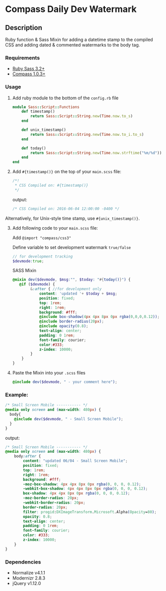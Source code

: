 # Compass Daily Dev Watermark

## Description
Ruby function & Sass Mixin for adding a datetime stamp to the compiled CSS and adding dated & commented watermarks to the body tag.

### Requirements
- [Ruby Sass 3.2+](http://www.ruby-lang.org/en/documentation/installation/)
- [Compass 1.0.3+](http://compass-style.org/install/)

### Usage
1. Add ruby module to the bottom of the `config.rb` file
  	```Ruby
	module Sass::Script::Functions
	    def timestamp()
	    	return Sass::Script::String.new(Time.now.to_s)
	    end

	    def unix_timestamp()
	    	return Sass::Script::String.new(Time.now.to_i.to_s)
	    end

	    def today()
	    	return Sass::Script::String.new(Time.now.strftime("%m/%d"))
	    end
	end
    ```

2. Add `#{timestamp()}` on the top of your `main.scss` file:
    ```scss
	/*!
	 * CSS Compiled on: #{timestamp()}
	 */
    ```
    output:
    ```css
    /* CSS Compiled on: 2016-06-04 12:00:00 -0400 */
    ```
Alternatively, for Unix-style time stamp, use `#{unix_timestamp()}`.


3. Add following code to your `main.scss` file:

	Add `@import "compass/css3"`

	Define variable to set development watermark `true/false`

    ```scss
	// for development tracking
	$devmode:true;
    ```

	SASS Mixin
    
    ```scss
	@mixin dev($devmode, $msg:"", $today: "#{today()}") {
	   @if ($devmode) {
	        &:after { //for development only
	            content: 'updated '+ $today + $msg;
	            position: fixed;
	            top: 1rem;
	            right: 1rem;
	            background: #fff;
	            @include box-shadow(4px 4px 8px 0px rgba(0,0,0,0.12));
	            @include border-radius(20px);
	            @include opacity(0.8);
	            text-align: center;
	            padding: 0 1rem;
	            font-family: courier;
	            color:#333;
	            z-index: 10000;
	        }
	    }
	}
	```

4. Paste the Mixin into your `.scss` files

    ```scss
    @include dev($devmode, " - your comment here");
	```

### Example:

```scss
/* Small Screen Mobile ----------- */
@media only screen and (max-width: 480px) {
  body{
    @include dev($devmode, " - Small Screen Mobile");
  }
}
```

output:

```css
/* Small Screen Mobile ----------- */
@media only screen and (max-width: 480px) {
	body:after {
		content: "updated 06/04 - Small Screen Mobile";
		position: fixed;
		top: 1rem;
		right: 1rem;
		background: #fff;
		-moz-box-shadow: 4px 4px 8px 0px rgba(0, 0, 0, 0.12);
		-webkit-box-shadow: 4px 4px 8px 0px rgba(0, 0, 0, 0.12);
		box-shadow: 4px 4px 8px 0px rgba(0, 0, 0, 0.12);
		-moz-border-radius: 20px;
		-webkit-border-radius: 20px;
		border-radius: 20px;
		filter: progid:DXImageTransform.Microsoft.Alpha(Opacity=80);
		opacity: 0.8;
		text-align: center;
		padding: 0 1rem;
		font-family: courier;
		color: #333;
		z-index: 10000;
    }
}
```

### Dependencies
- Normalize v4.1.1 
- Modernizr 2.8.3
- jQuery v1.12.0

